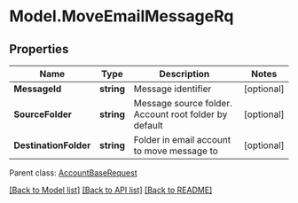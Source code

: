 # Model.MoveEmailMessageRq
## Properties
Name | Type | Description | Notes
------------ | ------------- | ------------- | -------------
**MessageId** | **string** | Message identifier              | [optional] 
**SourceFolder** | **string** | Message source folder. Account root folder by default              | [optional] 
**DestinationFolder** | **string** | Folder in email account to move message to              | [optional] 

 Parent class: [AccountBaseRequest](AccountBaseRequest.md)

[[Back to Model list]](README.md#documentation-for-models) [[Back to API list]](README.md#documentation-for-api-endpoints) [[Back to README]](README.md)


